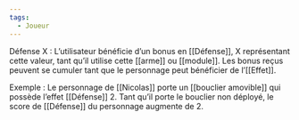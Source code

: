 ```yaml
---
tags:
  - Joueur
---
```

Défense X : 
	L’utilisateur bénéficie d’un bonus en [[Défense]], X représentant cette valeur, tant qu’il utilise cette [[arme]] ou [[module]]. Les bonus reçus peuvent se cumuler tant que le personnage peut bénéficier de l’[[Effet]].

Exemple : 
	Le personnage de [[Nicolas]] porte un [[bouclier amovible]] qui possède l’effet [[Défense]] 2. Tant qu’il porte le bouclier non déployé, le score de [[Défense]] du personnage augmente de 2.
